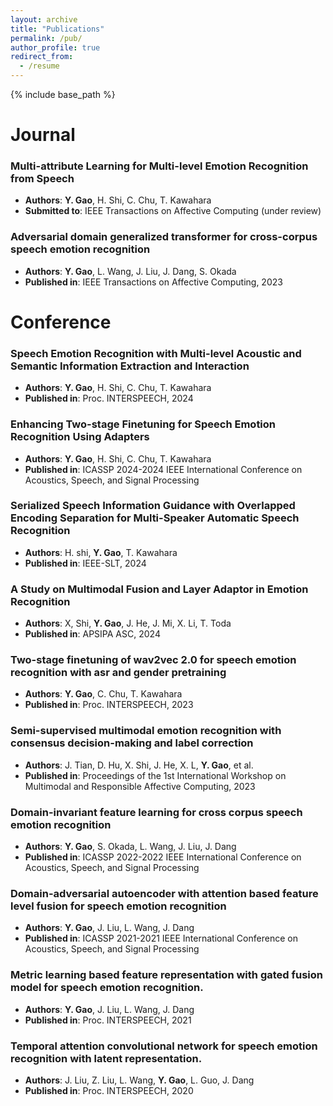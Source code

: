 ```yaml
---
layout: archive
title: "Publications"
permalink: /pub/
author_profile: true
redirect_from:
  - /resume
---
```


{% include base_path %}

Journal
======
### Multi-attribute Learning for Multi-level Emotion Recognition from Speech
- **Authors**: **Y. Gao**, H. Shi, C. Chu, T. Kawahara
- **Submitted to**: IEEE Transactions on Affective Computing (under review)
 
### Adversarial domain generalized transformer for cross-corpus speech emotion recognition
- **Authors**: **Y. Gao**, L. Wang, J. Liu, J. Dang, S. Okada
- **Published in**: IEEE Transactions on Affective Computing, 2023

Conference
======
### Speech Emotion Recognition with Multi-level Acoustic and Semantic Information Extraction and Interaction
- **Authors**: **Y. Gao**, H. Shi, C. Chu, T. Kawahara
- **Published in**: Proc. INTERSPEECH, 2024 

### Enhancing Two-stage Finetuning for Speech Emotion Recognition Using Adapters
- **Authors**: **Y. Gao**, H. Shi, C. Chu, T. Kawahara
- **Published in**: ICASSP 2024-2024 IEEE International Conference on Acoustics, Speech, and Signal Processing

### Serialized Speech Information Guidance with Overlapped Encoding Separation for Multi-Speaker Automatic Speech Recognition
- **Authors**: H. shi, **Y. Gao**, T. Kawahara
- **Published in**: IEEE-SLT, 2024

### A Study on Multimodal Fusion and Layer Adaptor in Emotion Recognition
- **Authors**: X, Shi, **Y. Gao**, J. He, J. Mi, X. Li, T. Toda
- **Published in**: APSIPA ASC, 2024
  
### Two-stage finetuning of wav2vec 2.0 for speech emotion recognition with asr and gender pretraining
- **Authors**: **Y. Gao**, C. Chu, T. Kawahara
- **Published in**: Proc. INTERSPEECH, 2023

### Semi-supervised multimodal emotion recognition with consensus decision-making and label correction
- **Authors**: J. Tian, D. Hu, X. Shi, J. He, X. L, **Y. Gao**, et al.
- **Published in**: Proceedings of the 1st International Workshop on Multimodal and Responsible Affective Computing, 2023

### Domain-invariant feature learning for cross corpus speech emotion recognition
- **Authors**: **Y. Gao**, S. Okada, L. Wang, J. Liu, J. Dang
- **Published in**: ICASSP 2022-2022 IEEE International Conference on Acoustics, Speech, and Signal Processing

### Domain-adversarial autoencoder with attention based feature level fusion for speech emotion recognition
- **Authors**: **Y. Gao**, J. Liu, L. Wang, J. Dang
- **Published in**: ICASSP 2021-2021 IEEE International Conference on Acoustics, Speech, and Signal Processing

### Metric learning based feature representation with gated fusion model for speech emotion recognition.
- **Authors**: **Y. Gao**, J. Liu, L. Wang, J. Dang
- **Published in**: Proc. INTERSPEECH, 2021

### Temporal attention convolutional network for speech emotion recognition with latent representation.
- **Authors**: J. Liu, Z. Liu, L. Wang, **Y. Gao**, L. Guo, J. Dang
- **Published in**: Proc. INTERSPEECH, 2020


  
